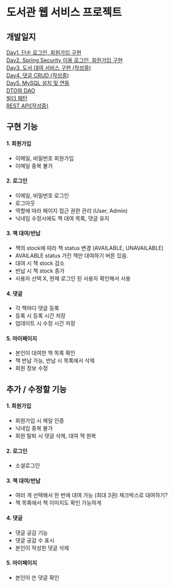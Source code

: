 # 도서관 웹 서비스 프로젝트

## 개발일지

[Day1. 단순 로그인, 회원가입 구현](https://github.com/Seoha-Yoon/library/blob/main/개발일지/도서관_day1.md)  
[Day2. Spring Security 이용 로그인, 회원가입 구현](https://github.com/Seoha-Yoon/library/blob/main/개발일지/도서관_day2.md)  
[Day3. 도서 대여 서비스 구현 (작성중)](https://github.com/Seoha-Yoon/library/blob/main/개발일지/도서관_day3.md)  
[Day4. 댓글 CRUD (작성중)](https://github.com/Seoha-Yoon/library/blob/main/개발일지/도서관_day4.md)  
[Day5. MySQL 설치 및 연동](https://github.com/Seoha-Yoon/library/blob/main/개발일지/도서관_day5.md)  
[DTO와 DAO](https://github.com/Seoha-Yoon/library/blob/main/개발일지/DAO_DTO.md)  
[빌더 패턴](https://github.com/Seoha-Yoon/library/blob/main/개발일지/Builder패턴.md)  
[REST API(작성중)](https://github.com/Seoha-Yoon/library/blob/main/개발일지/RESTapi.md)

## 구현 기능

#### 1. 회원가입

- 이메일, 비밀번호 회원가입
- 이메일 중복 불가

#### 2. 로그인

- 이메일, 비밀번호 로그인
- 로그아웃
- 역할에 따라 페이지 접근 권한 관리 (User, Admin)
- 닉네임 수정시에도 책 대여 목록, 댓글 유지

#### 3. 책 대여/반납

- 책의 stock에 따라 책 status 변경 (AVAILABLE, UNAVAILABLE)
- AVAILABLE status 가진 책만 대여하기 버튼 있음.
- 대여 시 책 stock 감소
- 반납 시 책 stock 증가
- 사용자 선택 X, 현재 로그인 된 사용자 확인해서 사용

#### 4. 댓글

- 각 책마다 댓글 등록
- 등록 시 등록 시간 저장
- 업데이트 시 수정 시간 저장

#### 5. 마이페이지

- 본인이 대여한 책 목록 확인
- 책 반납 가능, 반납 시 목록에서 삭제
- 회원 정보 수정

## 추가 / 수정할 기능

#### 1. 회원가입

- 회원가입 시 메일 인증
- 닉네임 중복 불가
- 회원 탈퇴 시 댓글 삭제, 대여 책 원복

#### 2. 로그인

- 소셜로그인

#### 3. 책 대여/반납

- 여러 개 선택해서 한 번에 대여 가능 (최대 3권) 체크박스로 대여하기?
- 책 목록에서 책 이미지도 확인 가능하게

#### 4. 댓글

- 댓글 공감 기능
- 댓글 공감 수 표시
- 본인이 작성한 댓글 삭제

#### 5. 마이페이지

- 본인이 쓴 댓글 확인
